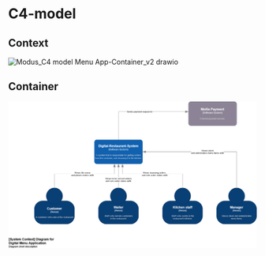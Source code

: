 # C4-model
## Context
![Modus_C4 model Menu App-Container_v2 drawio](https://user-images.githubusercontent.com/93530655/202670693-2c99811b-ac20-4cfd-b85d-b6eb62145145.png)


## Container
![Modus_C4 model Menu App-Container.drawio.png](https://github.com/Modus-1/documentation/blob/main/Images/Modus_C4%20model%20Menu%20App-Context.drawio.png)
